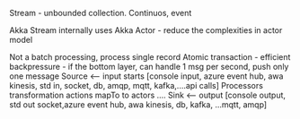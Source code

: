 Stream - unbounded collection. Continuos, event

Akka Stream internally uses Akka Actor - reduce the complexities in actor model

Not a batch processing, process single record
Atomic transaction - efficient
backpressure - if the bottom layer, can handle 1 msg per second, push only one message
Source <-- input starts [console input, azure event hub, awa kinesis, std in, socket, db, amqp, mqtt, kafka,....api calls]
  Processors
  transformation
  actions
  mapTo to actors
  ....
Sink <-- output [console output, std out socket,azure event hub, awa kinesis, db, kafka, ...mqtt, amqp]